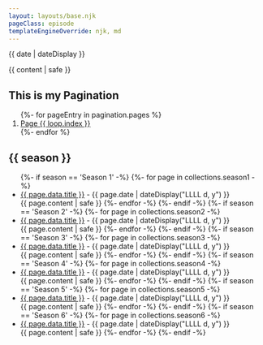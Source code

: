 ```yaml
---
layout: layouts/base.njk
pageClass: episode
templateEngineOverride: njk, md
---
```


<p class="date">
  <time datetime="{{ date }}">{{ date | dateDisplay }}</time>
</p>
<main>
  {{ content | safe }}

<nav aria-labelledby="my-pagination">
  <h2 id="my-pagination">This is my Pagination</h2>
  <ol>
{%- for pageEntry in pagination.pages %}
    <li><a href="{{ pagination.hrefs[ loop.index0 ] }}"{% if page.url == pagination.hrefs[ loop.index0 ] %} aria-current="page"{% endif %}>Page {{ loop.index }}</a></li>
{%- endfor %}
  </ol>
</nav>


  <h2>{{ season }}</h2>
  <ul class="podcasts">
  {%- if season == 'Season 1' -%}
    {%- for page in collections.season1 -%}
      <li>
        <a href="{{ page.url }}">{{ page.data.title }}</a> -
        <time datetime="{{ page.date }}">{{ page.date | dateDisplay("LLLL d, y") }}</time>
        <br />
        {{ page.content | safe }}
    {%- endfor -%}
  {%- endif -%}
  {%- if season == 'Season 2' -%}
    {%- for page in collections.season2 -%}
      <li>
        <a href="{{ page.url }}">{{ page.data.title }}</a> -
        <time datetime="{{ page.date }}">{{ page.date | dateDisplay("LLLL d, y") }}</time>
        <br />
        {{ page.content | safe }}
    {%- endfor -%}
  {%- endif -%}
  {%- if season == 'Season 3' -%}
    {%- for page in collections.season3 -%}
      <li>
        <a href="{{ page.url }}">{{ page.data.title }}</a> -
        <time datetime="{{ page.date }}">{{ page.date | dateDisplay("LLLL d, y") }}</time>
        <br />
        {{ page.content | safe }}
    {%- endfor -%}
  {%- endif -%}
  {%- if season == 'Season 4' -%}
    {%- for page in collections.season4 -%}
      <li>
        <a href="{{ page.url }}">{{ page.data.title }}</a> -
        <time datetime="{{ page.date }}">{{ page.date | dateDisplay("LLLL d, y") }}</time>
        <br />
        {{ page.content | safe }}
    {%- endfor -%}
  {%- endif -%}
  {%- if season == 'Season 5' -%}
    {%- for page in collections.season5 -%}
      <li>
        <a href="{{ page.url }}">{{ page.data.title }}</a> -
        <time datetime="{{ page.date }}">{{ page.date | dateDisplay("LLLL d, y") }}</time>
        <br />
        {{ page.content | safe }}
    {%- endfor -%}
  {%- endif -%}
  {%- if season == 'Season 6' -%}
    {%- for page in collections.season6 -%}
      <li>
        <a href="{{ page.url }}">{{ page.data.title }}</a> -
        <time datetime="{{ page.date }}">{{ page.date | dateDisplay("LLLL d, y") }}</time>
        <br />
        {{ page.content | safe }}
    {%- endfor -%}
  {%- endif -%}
  </div>
</main>
